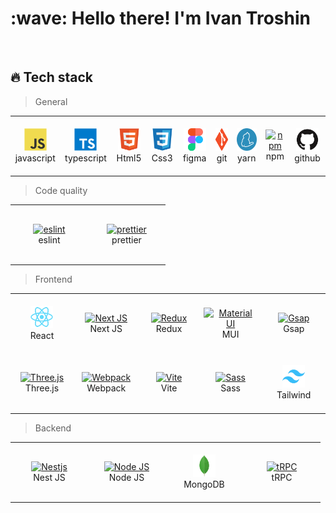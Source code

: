 <h1 align="left">:wave: Hello there! I'm Ivan Troshin</h1>

<br>

<h2 align="left" id="toudhsk-stack">🔥 Tech stack</h2>

> General

<table width='100%'>
  <tr>
    <td align="center" width="110" height="90">
<a href="#toudhsk-stack">
        <img src="https://raw.githubusercontent.com/devicons/devicon/1119b9f84c0290e0f0b38982099a2bd027a48bf1/icons/javascript/javascript-original.svg" width="36" height="36" alt="javascript" />
</a>
      <br>javascript
    </td>
    <td align="center" width="110" height="90">
<a href="#toudhsk-stack">
        <img src="https://raw.githubusercontent.com/devicons/devicon/1119b9f84c0290e0f0b38982099a2bd027a48bf1/icons/typescript/typescript-original.svg" width="36" height="36" alt="typescript" />
</a>
      <br>typescript
    </td>
        <td align="center" width="110" height="90">
<a href="#toudhsk-stack">
        <img src="https://github.com/devicons/devicon/blob/master/icons/html5/html5-original.svg" width="36" height="36" alt="Html5" />
</a>
      <br>Html5
    </td>
         <td align="center" width="110" height="90">
<a href="#toudhsk-stack">
        <img src="https://github.com/devicons/devicon/blob/master/icons/css3/css3-original.svg" width="36" height="36" alt="css3" />
</a>
      <br>Css3
    </td>
    <td align="center" width="110" height="90">
<a href="#toudhsk-stack">
        <img src="https://raw.githubusercontent.com/devicons/devicon/1119b9f84c0290e0f0b38982099a2bd027a48bf1/icons/figma/figma-original.svg" width="36" height="36" alt="figma" />
</a>
      <br>figma
    </td>
    <td align="center" width="110" height="90">
<a href="#toudhsk-stack">
        <img src="https://raw.githubusercontent.com/devicons/devicon/1119b9f84c0290e0f0b38982099a2bd027a48bf1/icons/git/git-original.svg" width="36" height="36" alt="git" />
</a>
      <br>git
    </td>
    <td align="center" width="110" height="90">
<a href="#toudhsk-stack">
        <img src="https://raw.githubusercontent.com/devicons/devicon/1119b9f84c0290e0f0b38982099a2bd027a48bf1/icons/yarn/yarn-original.svg" width="36" height="36" alt="yarn" />
</a>
      <br>yarn
    </td>
    <td align="center" width="110" height="90">
<a href="#toudhsk-stack">
        <img src="https://brandeps.com/icon-download/N/Npm-icon-vector-05.svg" width="36" height="36" alt="npm" />
</a>
      <br>npm
    </td>
     <td align="center" width="110" height="90">
<a href="#toudhsk-stack">
        <img src="https://github.com/devicons/devicon/blob/master/icons/github/github-original.svg" width="36" height="36" alt="github" />
</a>
      <br>github
    </td>

  </tr> 
</table>

> Code quality

<table width='100%'>
  <tr>
     <td align="center" width="110" height="90">
     
<a href="#toudhsk-stack">
        <img src="https://brandeps.com/icon-download/E/Eslint-icon-vector-02.svg" width="36" height="36" alt="eslint" />
      </a>
      <br>eslint
    </td>
    <td align="center" width="110" height="90">
   
<a href="#toudhsk-stack">
        <img src="https://brandeps.com/icon-download/P/Prettier-icon-vector-02.svg" width="36" height="36" alt="prettier" />
      </a>
      <br>prettier
    </td>
       
  </tr> 
</table>

> Frontend

<table width='100%'>
  <tr>
   <td align="center" width="110" height="90">
<a href="#toudhsk-stack">
    <img src="https://github.com/devicons/devicon/blob/master/icons/react/react-original.svg" width="36" height="36" alt="React" />
      </a>
      <br>React
    </td>
     <td align="center" width="110" height="90">
<a href="#toudhsk-stack">
        <img src="https://raw.githubusercontent.com/samfromaway/samfromaway/master/.github/images/nextjs.png" width="36" height="36" alt="Next JS" />
     </a>
      <br>Next JS
    </td>
 <td align="center" width="110" height="90">
<a href="#toudhsk-stack">
        <img src="https://cdn.worldvectorlogo.com/logos/redux.svg" width="36" height="36" alt="Redux" />
      </a>
      <br>Redux
    </td>
     <td align="center" width="110" height="90">
<a href="#toudhsk-stack">
        <img src="https://media.zeemly.com/zeemly/product/material-ui.png" width="36" height="36" alt="Material UI" />
      </a>
      <br>MUI
    </td>
   <td align="center" width="110" height="90">
<a href="#toudhsk-stack">
        <img src="https://cdn.worldvectorlogo.com/logos/gsap-greensock.svg" width="36" height="36" alt="Gsap" />
    </a>
      <br>Gsap
    </td>
  </tr> 
    <tr>
     <td align="center" width="110" height="90"> 
<a href="#toudhsk-stack">
        <img src="https://cdn.worldvectorlogo.com/logos/threejs-1.svg" width="36" height="36" alt="Three.js" />
      </a>
      <br>Three.js
    </td>
    <td align="center" width="110" height="90"> 
      
<a href="#toudhsk-stack">
        <img src="https://brandeps.com/icon-download/W/Webpack-icon-vector-02.svg" width="36" height="36" alt="Webpack" />
      </a>
      <br>Webpack
    </td>
    <td align="center" width="110" height="90"> 
      
<a href="#toudhsk-stack">
        <img src="https://vitejs.dev/logo.svg" width="36" height="36" alt="Vite" />
     </a>
      <br>Vite
    </td> 
    <td align="center" width="110" height="90">
      
<a href="#toudhsk-stack">
        <img src="https://brandeps.com/icon-download/S/Sass-icon-vector-04.svg" width="36" height="36" alt="Sass" />
      </a>
      <br>Sass
    </td>
   <td align="center" width="110" height="90">
      
<a href="#toudhsk-stack">
        <img src="https://github.com/devicons/devicon/blob/master/icons/tailwindcss/tailwindcss-original.svg" width="36" height="36" alt="Tailwind" />
      </a>
      <br>Tailwind
    </td>
  </tr> 
</table>

> Backend

<table width='100%'>
  <tr>
    <td align="center" width="110" height="90"> 
   
<a href="#toudhsk-stack">
        <img src="https://brandeps.com/icon-download/N/Nestjs-icon-vector-01.svg" width="36" height="36" alt="Nestjs" />
      </a>
      <br>Nest JS
    </td>
    <td align="center" width="110" height="90">
<a href="#toudhsk-stack">      
        <img src="https://brandeps.com/icon-download/N/Nodejs-icon-vector-02.svg" width="36" height="36" alt="Node JS" />
      </a>
      <br>Node JS
    </td>
    <td align="center" width="110" height="90">
<a href="#toudhsk-stack">
        <img src="https://github.com/devicons/devicon/blob/master/icons/mongodb/mongodb-original.svg" width="36" height="36" alt="Mongo DB" />
      </a>
      <br>MongoDB
    </td>
      <td align="center" width="110" height="90"> 
<a href="#toudhsk-stack">
        <img src="https://trpc.io/img/logo.svg" width="36" height="36" alt="tRPC" />
      </a>
      <br>tRPC
    </td>
  </tr> 
</table>

<br>
